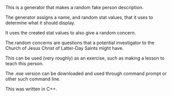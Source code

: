 This is a generator that makes a random fake person description.

The generator assigns a name, and random stat values, that it uses to determine what it should display.

It uses the created stat values to also give a random concern.

The random concerns are questions that a potential investigator to the Church of Jesus Christ of Latter-Day Saints might have.

This can be used (very roughly) as an exercise, such as making a lesson to teach this person.


The .exe version can be downloaded and used through command prompt or other such command line.

This was written in C++.
